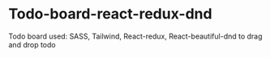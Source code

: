 # Todo-board-react-redux-dnd
Todo board used: SASS, Tailwind, React-redux, React-beautiful-dnd to drag and drop todo
